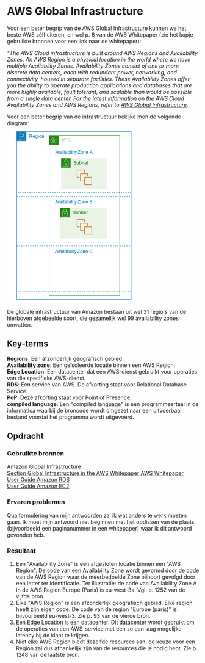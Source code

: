 # AWS Global Infrastructure
Voor een beter begrip van de AWS Global Infrastructure kunnen we het beste AWS zélf citeren, en wel p. 8 van de AWS Whitepaper (zie het kopje gebruikte bronnen voor een link naar de whitepaper):

*"The AWS Cloud infrastructure is built around AWS Regions and Availability Zones. An AWS Region is a physical location in the world where we have multiple Availability Zones. Availability Zones consist of one or more discrete data centers, each with redundant power, networking, and connectivity, housed in separate facilities. These Availability Zones offer you the ability to operate production applications and databases that are more highly available, fault tolerant, and scalable than would be possible from a single data center. For the latest information on the AWS Cloud Availability Zones and AWS Regions, refer to [AWS Global Infrastructure](https://aws.amazon.com/about-aws/global-infrastructure/).*

Voor een beter begrip van de infrastructuur bekijke men de volgende diagram:  
![diagram-infrastructuur](./Capture_GLobal_Infrastructure_diagram.PNG) 

De globale infrastructuur van Amazon bestaan uit wel 31 regio's van de hierboven afgebeelde soort, die gezamelijk wel 99 availability zones omvatten. 

## Key-terms
**Regions**: Een afzonderlijk geografisch gebied.  
**Availability zone**: Een geïsoleerde locatie binnen een AWS Region.   
**Edge Location**: Een datacenter dat een AWS-dienst gebruikt voor operaties van die specifieke AWS-dienst.  
**RDS**: Een service van AWS. De afkorting staat voor Relational Database Service.  
**PoP**: Deze afkorting staat voor Point of Presence.  
**compiled language**: Een "compiled language" is een programmeertaal in de informatica waarbij de broncode wordt omgezet naar een uitvoerbaar bestand voordat het programma wordt uitgevoerd.


## Opdracht
### Gebruikte bronnen  
[Amazon Global Infrastructure](https://aws.amazon.com/about-aws/global-infrastructure/)  
[Section Global Infrastructure in the AWS Whitepaper](https://docs.aws.amazon.com/whitepapers/latest/aws-overview/global-infrastructure.html) 
[AWS Whitepaper](./aws-overview-whitepaper.pdf)  
[User Guide Amazon RDS](https://docs.aws.amazon.com/pdfs/AmazonRDS/latest/UserGuide/rds-ug.pdf#Concepts.RegionsAndAvailabilityZones)  
[User Guide Amazon EC2](https://docs.aws.amazon.com/pdfs/AWSEC2/latest/UserGuide/ec2-ug.pdf#using-regions-availability-zones)

### Ervaren problemen
Qua formulering van mijn antwoorden zal ik wat anders te werk moeten gaan. Ik moet mijn antwoord niet beginnen met het opdissen van de plaats (bijvoorbeeld een paginanummer in een whitepaper) waar ik dit antwoord gevonden heb.  

### Resultaat
1. Een "Availability Zone" is een afgesloten locatie binnen een "AWS Region". De code van een Availability Zone wordt gevormd door de code van de AWS Region waar de meerbedoelde Zone bijhoort gevolgd door een letter ter identificatie. Ter illustratie: de code van Availability Zone A in de AWS Region Europe (Paris) is eu-west-3a. Vgl. p. 1252 van de vijfde bron.  
2. Elke "AWS Region" is een afzonderlijk geografisch gebied. Elke region heeft zijn eigen code. De code van de region "Europe (paris)" is bijvoorbeeld eu-west-3. Zie p. 93 van de vierde bron.
3. Een Edge Location is een datacenter. Dit datacenter wordt gebruikt om de operaties van een AWS-service met een zo een laag mogelijke latency bij de klant te krijgen. 
4. Niet elke AWS Region biedt dezelfde resources aan. de keuze voor een Region zal dus afhankelijk zijn van de resources die je nodig hebt. Zie p. 1248 van de laatste bron. 
